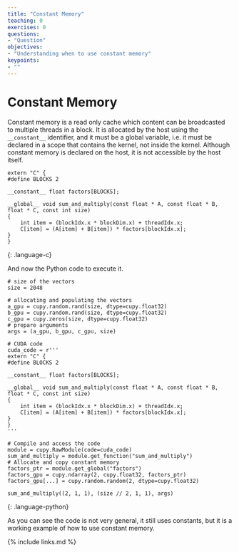 ```yaml
---
title: "Constant Memory"
teaching: 0
exercises: 0
questions:
- "Question"
objectives:
- "Understanding when to use constant memory"
keypoints:
- ""
---
```


# Constant Memory

Constant memory is a read only cache which content can be broadcasted to multiple threads in a block.
It is allocated by the host using the `__constant__` identifier, and it must be a global variable, i.e. it must be declared in a scope that contains the kernel, not inside the kernel.
Although constant memory is declared on the host, it is not accessible by the host itself.

~~~
extern "C" {
#define BLOCKS 2

__constant__ float factors[BLOCKS];

__global__ void sum_and_multiply(const float * A, const float * B, float * C, const int size)
{
    int item = (blockIdx.x * blockDim.x) + threadIdx.x;
    C[item] = (A[item] + B[item]) * factors[blockIdx.x];
}
}
~~~
{: .language-c}

And now the Python code to execute it.

~~~
# size of the vectors
size = 2048

# allocating and populating the vectors
a_gpu = cupy.random.rand(size, dtype=cupy.float32)
b_gpu = cupy.random.rand(size, dtype=cupy.float32)
c_gpu = cupy.zeros(size, dtype=cupy.float32)
# prepare arguments
args = (a_gpu, b_gpu, c_gpu, size)

# CUDA code
cuda_code = r'''
extern "C" {
#define BLOCKS 2

__constant__ float factors[BLOCKS];

__global__ void sum_and_multiply(const float * A, const float * B, float * C, const int size)
{
    int item = (blockIdx.x * blockDim.x) + threadIdx.x;
    C[item] = (A[item] + B[item]) * factors[blockIdx.x];
}
}
'''

# Compile and access the code
module = cupy.RawModule(code=cuda_code)
sum_and_multiply = module.get_function("sum_and_multiply")
# Allocate and copy constant memory
factors_ptr = module.get_global("factors")
factors_gpu = cupy.ndarray(2, cupy.float32, factors_ptr)
factors_gpu[...] = cupy.random.random(2, dtype=cupy.float32)

sum_and_multiply((2, 1, 1), (size // 2, 1, 1), args)
~~~
{: .language-python}

As you can see the code is not very general, it still uses constants, but it is a working example of how to use constant memory.

{% include links.md %}